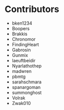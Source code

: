 # Contributors
- bken1234
- Boopers
- Brakkis
- Chronomor
- FindingHeart
- Gabrosin
- Gunmix
- laeuftbeidir
- Nyarlathothep
- madwren
- pbmtg
- sarahschmara
- spanargoman
- summonghost
- Volrak
- Zwak010